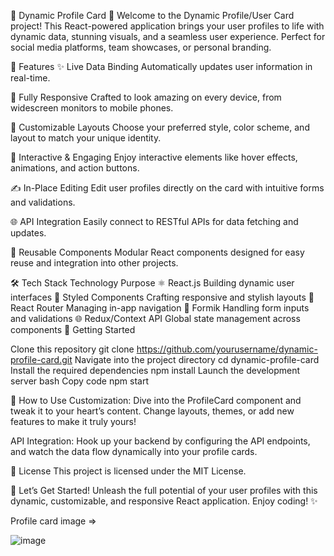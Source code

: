 🎉 Dynamic Profile Card 🎉
Welcome to the Dynamic Profile/User Card project! This React-powered application brings your user profiles to life with dynamic data, stunning visuals, and a seamless user experience. Perfect for social media platforms, team showcases, or personal branding.

🚀 Features
✨ Live Data Binding
Automatically updates user information in real-time.

💎 Fully Responsive
Crafted to look amazing on every device, from widescreen monitors to mobile phones.

🎨 Customizable Layouts
Choose your preferred style, color scheme, and layout to match your unique identity.

🎯 Interactive & Engaging
Enjoy interactive elements like hover effects, animations, and action buttons.

✍️ In-Place Editing
Edit user profiles directly on the card with intuitive forms and validations.

🌐 API Integration
Easily connect to RESTful APIs for data fetching and updates.

🧩 Reusable Components
Modular React components designed for easy reuse and integration into other projects.

🛠️ Tech Stack
Technology	Purpose
⚛️ React.js	Building dynamic user interfaces
💅 Styled Components	Crafting responsive and stylish layouts
🔄 React Router	Managing in-app navigation
📝 Formik	Handling form inputs and validations
🌐 Redux/Context API	Global state management across components
🏁 Getting Started


Clone this repository
git clone https://github.com/yourusername/dynamic-profile-card.git
Navigate into the project directory
cd dynamic-profile-card
Install the required dependencies
npm install
Launch the development server
bash
Copy code
npm start

🎨 How to Use
Customization:
Dive into the ProfileCard component and tweak it to your heart’s content. Change layouts, themes, or add new features to make it truly yours!

API Integration:
Hook up your backend by configuring the API endpoints, and watch the data flow dynamically into your profile cards.

📜 License
This project is licensed under the MIT License.

🎉 Let’s Get Started!
Unleash the full potential of your user profiles with this dynamic, customizable, and responsive React application. Enjoy coding! ✨

Profile card image =>

![image](https://github.com/user-attachments/assets/e636695e-b522-4cd5-b6d7-829bfcbaa2d7)


